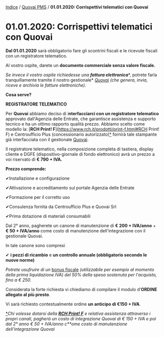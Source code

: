 [Indice](index.html) / [Quovai PMS](quovai-pms-it.md) / **01.01.2020: Corrispettivi telematici con Quovai**

# 01.01.2020: Corrispettivi telematici con Quovai

**Dal 01.01.2020** sarà obbligatorio fare gli scontrini fiscali e le ricevute fiscali con un registratore telematico.

Al vostro ospite, darete un **documento commerciale senza valore fiscale.**

*Se invece il vostro ospite richiedesse una* ***fattura elettronica****, potrete farla tranquillamente tramite il nostro gestionale* [*Quovai*](https://pro.quovai.com/) *(che genera, invia, riceve e archivia le fatture elettroniche).*

**Cosa serve?**

**REGISTRATORE TELEMATICO**

Per **Quovai** abbiamo deciso di i**nterfacciarci con un registratore telematico** approvato dall'Agenzia delle Entrate, che garantisce assistenza e supporto tecnico e ha un ottimo rapporto qualità prezzo. Abbiamo scelto come modello la: [**RCH Print! F**](https://www.rch.it/prodotti/print-f.html#RCH Print! F) e Centroufficio Plus (concessionario autorizzato)[*](https://quovai.zendesk.com/hc/it/articles/360004187497-01-01-2020-Corrispettivi-telematici-con-Quovai#sdfootnote1sym) fornirà tale stampante già interfacciata con il gestionale [Quovai](https://pms.quovai.com/).

Il registratore telematico, nella composizione completa di tastiera, display cliente e DGFE (dispositivo-giornale di fondo elettronico) avrà un prezzo a voi riservato di **€ 790 + IVA.**

**Prezzo comprende:**

✔Installazione e configurazione

✔Attivazione e accreditamento sul portale Agenzia delle Entrate

✔Formazione per il corretto uso

✔Consulenza fornita da Centroufficio Plus e Quovai Srl

✔Prima dotazione di materiali consumabili

Dal 2° anno, pagherete un canone di manutenzione di **€ 200 + IVA/anno** + **€ 50 + IVA/anno** come costo di manutenzione dell'integrazione con il gestionale Quovai.

In tale canone sono compresi

✔ **i pezzi di ricambio** e **un controllo annuale (obbligatorio secondo le nuove norme)** 

*Potrete usufruire di un* [bonus fiscale](https://www.agenziaentrate.gov.it/portale/web/guest/-/cs-28-febbraio-2019-cs-provvedimento-misuratori-fiscali) *(utilizzabile per esempio al momento della prima liquidazione IVA) del 50% della spesa sostenuta per l'acquisto, fino a € 250.*

Considerata la forte richiesta vi chiediamo di compilare il modulo d’**ORDINE allegato al più presto**.

Vi sarà richiesto contestualmente ordine **un anticipo di €150 + IVA**.

[*](https://quovai.zendesk.com/hc/it/articles/360004187497-01-01-2020-Corrispettivi-telematici-con-Quovai#sdfootnote1anc)*Chi volesse dotarsi della* [***RCH Print! F***](https://www.rch.it/prodotti/print-f.html) *e relativa assistenza attraverso i propri canali, pagherà un costo di integrazione Quovai di € 150 + IVA e poi dal 2° anno* *€ 50 + IVA/anno c**ome costo di manutenzione dell'integrazione Quovai*